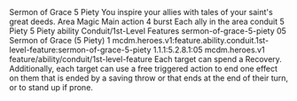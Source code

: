 <ability>
  <name>Sermon of Grace</name>
  <cost>5 Piety</cost>
  <flavor>You inspire your allies with tales of your saint&apos;s great deeds.</flavor>
  <keywords>
    <keyword>Area</keyword>
    <keyword>Magic</keyword>
  </keywords>
  <type>Main action</type>
  <distance>4 burst</distance>
  <target>Each ally in the area</target>
  <metadata>
    <class>conduit</class>
    <cost>5 Piety</cost>
    <cost_amount>5</cost_amount>
    <cost_resource>Piety</cost_resource>
    <feature_type>ability</feature_type>
    <file_dpath>Conduit/1st-Level Features</file_dpath>
    <item_id>sermon-of-grace-5-piety</item_id>
    <item_index>05</item_index>
    <item_name>Sermon of Grace (5 Piety)</item_name>
    <level>1</level>
    <scc>mcdm.heroes.v1:feature.ability.conduit.1st-level-feature:sermon-of-grace-5-piety</scc>
    <scdc>1.1.1:5.2.8.1:05</scdc>
    <source>mcdm.heroes.v1</source>
    <type>feature/ability/conduit/1st-level-feature</type>
  </metadata>
  <effects>
    <effect type="mundane">Each target can spend a Recovery. Additionally, each target can use a free triggered action to end one effect on them that is ended by a saving throw or that ends at the end of their turn, or to stand up if prone.</effect>
  </effects>
</ability>
